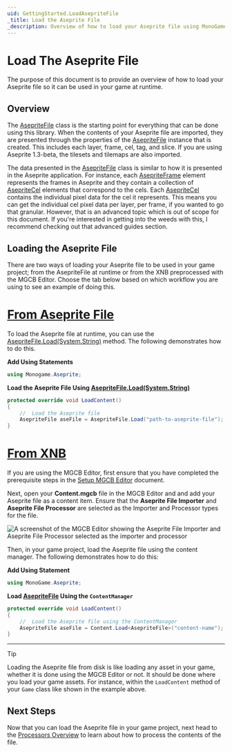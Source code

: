```yaml
---
uid: GettingStarted.LoadAsepriteFile
_title: Load the Aseprite File
_description: Overview of how to load your Aseprite file using MonoGame.Aseprite.
---
```


# Load The Aseprite File

The purpose of this document is to provide an overview of how to load your Aseprite file so it can be used in your game at runtime.

## Overview

The [AsepriteFile](<xref:MonoGame.Aseprite.AsepriteFile>) class is the starting point for everything that can be done using this library. When the contents of your Aseprite file are imported, they are presented through the properties of the [AsepriteFile](<xref:MonoGame.Aseprite.AsepriteFile>) instance that is created. This includes each layer, frame, cel, tag, and slice. If you are using Aseprite 1.3-beta, the tilesets and tilemaps are also imported.

The data presented in the [AsepriteFile](<xref:MonoGame.Aseprite.AsepriteFile>) class is similar to how it is presented in the Aseprite application. For instance, each [AsepriteFrame](<xref:MonoGame.Aseprite.AsepriteTypes.AsepriteFrame>) element represents the frames in Aseprite and they contain a collection of [AsepriteCel](<xref:MonoGame.Aseprite.AsepriteTypes.AsepriteCel>) elements that correspond to the cels. Each [AsepriteCel](<xref:MonoGame.Aseprite.AsepriteTypes.AsepriteCel>)  contains the individual pixel data for the cel it represents. This means you can get the individual cel pixel data per layer, per frame, if you wanted to go that granular. However, that is an advanced topic which is out of scope for this document. If you're interested in getting into the weeds with this, I recommend checking out that advanced guides section.

## Loading the Aseprite File

There are two ways of loading your Aseprite file to be used in your game project; from the AsepriteFile at runtime or from the XNB preprocessed with the MGCB Editor. Choose the tab below based on which workflow you are using to see an example of doing this.

# [From Aseprite File](#tab/from-aseprite-file)
To load the Aseprite file at runtime, you can use the [AsepriteFile.Load(System.String)](<xref:MonoGame.Aseprite.AsepriteFile.Load(System.String)>) method. The following demonstrates how to do this.

**Add Using Statements**

```cs
using Monogame.Aseprite;
```

**Load the Aseprite File Using [AsepriteFile.Load(System.String)](<xref:MonoGame.Aseprite.AsepriteFile.Load(System.String)>)**

```cs
protected override void LoadContent()
{
    //  Load the Aseprite file
    AsepriteFile aseFile = AsepriteFile.Load("path-to-aseprite-file");
}
```

# [From XNB](#tab/from-xnb)

If you are using the MGCB Editor, first ensure that you have completed the prerequisite steps in the [Setup MGCB Editor](<xref:GettingStarted.SetupMGCBEditor>) document.

Next, open your **Content.mgcb** file in the MGCB Editor and and add your Aseprite file as a content item.  Ensure that the **Aseprite File Importer** and **Aseprite File Processor** are selected as the Importer and Processor types for the file.

![A screenshot of the MGCB Editor showing the Aseprite File Importer and Aseprite File Processor selected as the importer and processor](~/images/articles/load-aseprite-file/importer-processor.png)

Then, in your game project, load the Aseprite file using the content manager. The following demonstrates how to do this:

**Add Using Statement**
```cs
using MonoGame.Aseprite;
```

**Load [AsepriteFile](<xref:MonoGame.Aseprite.AsepriteFile>) Using the `ContentManager`**
```cs
protected override void LoadContent()
{
    //  Load the Aseprite file using the ContentManager
    AsepriteFile aseFile = Content.Load<AsepriteFile>("content-name");
}
```

---


> [!TIP]
> Loading the Aseprite file from disk is like loading any asset in your game, whether it is done using the MGCB Editor or not.  It should be done where you load your game assets. For instance, within the `LoadContent` method of your `Game` class like shown in the example above.

## Next Steps
Now that you can load the Aseprite file in your game project, next head to the [Processors Overview](<xref:Processors.Overview>) to learn about how to process the contents of the file.
